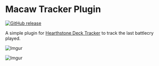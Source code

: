 # Macaw Tracker Plugin

 [![GitHub release](https://img.shields.io/github/release/sn0wcat/macaw-tracker.svg)](https://github.com/sn0wcat/macaw-tracker/releases/latest)

A simple plugin for [Hearthstone Deck Tracker](https://github.com/Epix37/Hearthstone-Deck-Tracker) to track the last battlecry played.

![Imgur](https://i.imgur.com/gCQkz1m.png)

![Imgur](https://i.imgur.com/Hojo03e.png)

